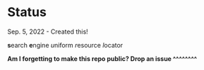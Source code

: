 # Status
Sep. 5, 2022 - Created this!

**s**earch **e**ngine *u*niform *r*esource *l*ocator

**Am I forgetting to make this repo public? Drop an issue ^^^^^^^^**
